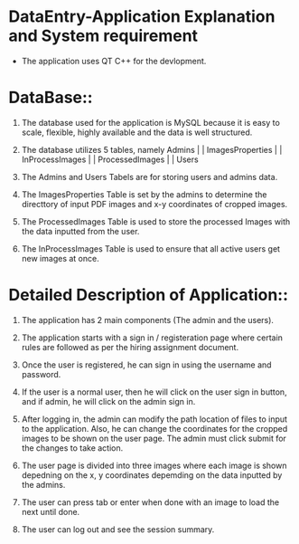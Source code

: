 # DataEntry-Application Explanation and System requirement

- The application uses QT C++ for the devlopment.

# DataBase::
1. The database used for the application is MySQL because it is easy to scale, flexible, highly available and the data is well structured.
2. The database utilizes 5 tables, namely 
   Admins                |
  | ImagesProperties      |
  | InProcessImages       |
  | ProcessedImages       |
  | Users 

3. The Admins and Users Tabels are for storing users and admins data.

4. The ImagesProperties Table is set by the admins to determine the directtory of input PDF images and x-y coordinates of cropped images.

5. The  ProcessedImages Table is used to store the processed Images with the data inputted from the user.

6. The InProcessImages Table is used to ensure that all active users get new images at once.

# Detailed Description of Application::
1. The application has 2 main components (The admin and the users).

2. The application starts with a sign in / registeration page where certain rules are followed as per the hiring assignment document.

3. Once the user is registered, he can sign in using the username and password.

4. If the user is a normal user, then he will click on the user sign in button, and if admin, he will click on the admin sign in.

5. After logging in, the admin can modify the path location of files to input to the application. Also, he can change the coordinates for the cropped images to be shown on the user page. The admin must click submit for the changes to take action.

6. The user page is divided into three images where each image is shown depedning on the x, y coordinates depemding on the data inputted by the admins.

7. The user can press tab or enter when done with an image to load the next until done.

8. The user can log out and see the session summary.
